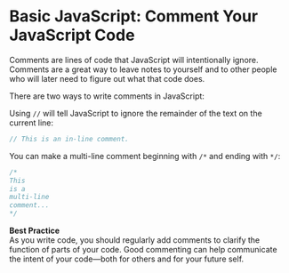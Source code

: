 # Basic JavaScript: Comment Your JavaScript Code

Comments are lines of code that JavaScript will intentionally ignore. Comments are a great way to leave notes to yourself and to other people who will later need to figure out what that code does.

There are two ways to write comments in JavaScript:

Using `//` will tell JavaScript to ignore the remainder of the text on the current line:

```js
// This is an in-line comment.
```

You can make a multi-line comment beginning with `/*` and ending with `*/`:

```js
/*
This
is a
multi-line
comment...
*/
```

**Best Practice**  
As you write code, you should regularly add comments to clarify the function of parts of your code. Good commenting can help communicate the intent of your code—both for others and for your future self.